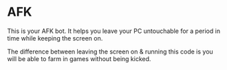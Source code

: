 # AFK

This is your AFK bot. It helps you leave your PC untouchable for a period in time while keeping the screen on.

The difference between leaving the screen on & running this code is you will be able to farm in games without being kicked.
